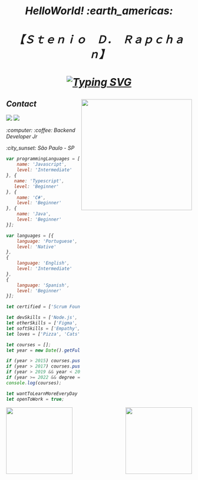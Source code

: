 <h1 align="center"><em> HelloWorld! :earth_americas: </h1>
    
 <h1 align="center"> 【﻿Ｓｔｅｎｉｏ　Ｄ．　Ｒａｐｃｈａｎ】</h1>   
    
<h1 align="center">
    
[![Typing SVG](https://readme-typing-svg.herokuapp.com?font=Montagu+Slab&color=%231D7617&size=50&center=true&vCenter=true&width=600&height=130&lines=Back-End+Developer;Front-End+Developer;FullStack+Developer)](https://git.io/typing-svg)  
     
</h1>

<h2> Contact <img align='right' src="https://cdnb.artstation.com/p/assets/images/images/011/676/781/original/pixel-jeff-cafe.gif?1530807813" width="300"></h2>  

<a href="https://www.linkedin.com/in/stenio-dias-rapchan/" target="_blank"><img src="https://img.shields.io/badge/-LinkedIn-%230077B5?style=for-the-badge&logo=linkedin&logoColor=white" target="_blank"></a> 
<a href = "mailto:steniodr@hotmail.com"><img src="https://img.shields.io/badge/Microsoft_Outlook-0078D4?style=for-the-badge&logo=microsoft-outlook&logoColor=white" target="_blank"></a> 

<p><em> :computer: :coffee: Backend Developer Jr </em></p>
<p><em> :city_sunset: São Paulo - SP </em></p>





```javascript
var programmingLanguages = [{
    name: 'Javascript',
    level: 'Intermediate'
}, {
   name: 'Typescript',
   level: 'Beginner'
}, {
    name: 'C#',
    level: 'Beginner'
}, {
    name: 'Java',
    level: 'Beginner'
}];

var languages = [{
    language: 'Portuguese',
    level: 'Native'
},
{
    language: 'English',
    level: 'Intermediate'
},
{
    language: 'Spanish',
    level: 'Beginner'
}];

let certified = ['Scrum Foundation Professional Certificate (SFPC) - (Português)', 'Kanban Foundation KIRF (Português)', 'Remote Work and Virtual Collaboration - (Portuguese)', 'Become Remote', 'HTML Web Developer', 'Pensamento Crítico'];

let devSkills = ['Node.js', 'APIs', 'Puppeteer', 'Playwright', 'Express', 'Git', 'Sequelize', 'Requests', 'PM2', 'MySQL', 'HTML', 'CSS', 'EJS'];
let otherSkills = ['Figma', 'Adobe XD', 'AnyDesk', 'Oracle VM VirtualBox', 'Insomnia', 'Postman', 'Trello', 'CNAB', 'JSON', 'JSON Schema'];
let softSkills = ['Empathy', 'Communicative', 'Proactive', 'DesireToLearn', 'Humorous', 'Pair programming', 'Team work'];
let loves = ['Pizza', 'Cats', 'Travel', 'Code', 'Coffee'];

let courses = [];
let year = new Date().getFullYear();

if (year > 2015) courses.push('High School - Complete');
if (year > 2017) courses.push('Computer Technician - Complete');
if (year > 2019 && year < 2022) courses.push('Information System - In progress');
if (year >= 2022 && degree == true) courses.splice(2, 1, 'Information System - Complete');
console.log(courses);

let wantToLearnMoreEveryDay = true;
let openToWork = true;

```
 <div>
  <a href="https://github.com/steniodr">
  <img align="left" height="180em" src="https://github-readme-stats.vercel.app/api?username=steniodr&show_icons=true&theme=radical&include_all_commits=true&count_private=true"/>
  <img align="right" height="180em" src="https://github-readme-stats.vercel.app/api/top-langs/?username=steniodr&layout=compact&langs_count=7&theme=radical"/>
</div> 
